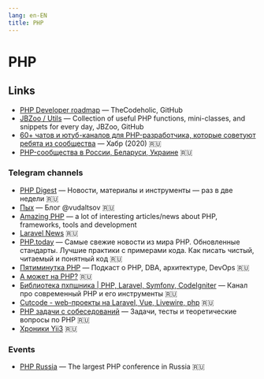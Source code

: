 ```yaml
---
lang: en-EN
title: PHP
---
```

# PHP

## Links
- [PHP Developer roadmap](https://github.com/thecodeholic/php-developer-roadmap) — TheCodeholic, GitHub
- [JBZoo / Utils](https://github.com/JBZoo/Utils) — Collection of useful PHP functions, mini-classes, and snippets for every day, JBZoo, GitHub
- [60+ чатов и ютуб-каналов для PHP-разработчика, которые советуют ребята из сообщества](https://habr.com/ru/company/skyeng/blog/534758/) — Хабр (2020) 🇷🇺
- [PHP-сообщества в России, Беларуси, Украине](https://phpcommunity.ru/) 🇷🇺

### Telegram channels
- [PHP Digest](https://t.me/phpdigest) — Новости, материалы и инструменты — раз в две недели 🇷🇺
- [Пых](https://t.me/phpyh) — Блог @vudaltsov 🇷🇺
- [Amazing PHP](https://t.me/phpme) — a lot of interesting articles/news about PHP, frameworks, tools and development
- [Laravel News](https://t.me/laravelnews) 🇷🇺
- [PHP.today](https://t.me/phptoday) — Самые свежие новости из мира PHP. Обновленные стандарты. Лучшие практики с примерами кода. Как писать чистый, читаемый и понятный код 🇷🇺
- [Пятиминутка PHP](https://t.me/tg_5minphp) — Подкаст о PHP, DBA, архитектуре, DevOps 🇷🇺
- [А может на PHP?](https://t.me/maybe_php) 🇷🇺
- [Библиотека пхпшника | PHP, Laravel, Symfony, CodeIgniter](https://t.me/phpproglib) — Канал про современный PHP и его инструменты 🇷🇺
- [Cutcode - web-проекты на Laravel, Vue, Livewire, php](https://t.me/laravel_cutcode) 🇷🇺
- [PHP задачи с собеседований](https://t.me/phpquiz) — Задачи, тесты и теоретические вопросы по PHP 🇷🇺
- [Хроники Yii3](https://t.me/yii3chronicles) 🇷🇺

### Events
- [PHP Russia](https://phprussia.ru/) — The largest PHP conference in Russia 🇷🇺
